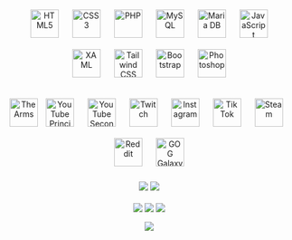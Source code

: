 <div align="center" width="33%">
    <div align="center">  
        <a href="https://en.wikipedia.org/wiki/HTML5" target="_blank"><img style="margin: 10px" src="https://profilinator.rishav.dev/skills-assets/html5-original-wordmark.svg" alt="HTML5" height="50" title="HTML5" /></a>
        <a href="https://www.w3schools.com/css/" target="_blank"><img style="margin: 10px" src="https://profilinator.rishav.dev/skills-assets/css3-original-wordmark.svg" alt="CSS3" height="50" title="CSS3" /></a>
        <a href="https://www.php.net/" target="_blank"><img style="margin: 10px" src="https://profilinator.rishav.dev/skills-assets/php-original.svg" alt="PHP" height="50" title="PHP" /></a>
        <a href="https://www.mysql.com/" target="_blank"><img style="margin: 10px" src="https://profilinator.rishav.dev/skills-assets/mysql-original-wordmark.svg" alt="MySQL" height="50" title="MySQL" /></a>
        <a href="https://mariadb.org/" target="_blank"><img style="margin: 10px" src="https://profilinator.rishav.dev/skills-assets/mariadb.png" alt="Maria DB" height="50" title="Maria DB" /></a>
        <a href="https://www.javascript.com/" target="_blank"><img style="margin: 10px" src="https://profilinator.rishav.dev/skills-assets/javascript-original.svg" alt="JavaScript" height="50" title="JavaScript" /></a>
        <a href="https://docs.microsoft.com/en-us/dotnet/desktop/wpf/xaml/" target="_blank"><img style="margin: 10px" src="https://profilinator.rishav.dev/skills-assets/xaml.png" alt="XAML" height="50" title="XAML" /></a>
        <a href="https://www.tailwindcss.com/" target="_blank"><img style="margin: 10px" src="https://profilinator.rishav.dev/skills-assets/tailwindcss.svg" alt="Tailwind CSS" height="50" title="Tailwind CSS" /></a>
        <a href="https://getbootstrap.com/docs/3.4/javascript/" target="_blank"><img style="margin: 10px" src="https://profilinator.rishav.dev/skills-assets/bootstrap-plain.svg" alt="Bootstrap" height="50" title="Bootstrap" /></a>
        <a href="https://www.adobe.com/in/products/photoshop.html" target="_blank"><img style="margin: 10px" src="https://upload.wikimedia.org/wikipedia/commons/a/af/Adobe_Photoshop_CC_icon.svg" alt="Photoshop" height="50" title="Photoshop" /></a>
    </div>
</div>

<br>

<div align="center" width="33%">
    <div align="center">  
        <a href="https://www.thearms.fr" target="_blank"><img src="https://www.thearms.fr/container/images/logo_arms.jpg" alt="The Arms" height="50" title="thearms.fr"></a>
        <a href="https://www.youtube.com/channel/UCbVbjaeMvzbEyJAHjr9SaXg" target="_blank"><img style="margin: 10px" src="https://img.icons8.com/?size=256&id=19318&format=png" alt="YouTube Principal" height="50" title="YouTube Principal" /></a>
        <a href="https://www.youtube.com/channel/UCDpdtQ9erzenYU7igBmJ4BQ" target="_blank"><img style="margin: 10px" src="https://img.icons8.com/?size=256&id=19318&format=png" alt="YouTube Secondaire" height="50" title="YouTube Secondaire" /></a>
        <a href="https://www.twitch.tv/The_Arms" target="_blank"><img style="margin: 10px" src="https://img.icons8.com/?size=256&id=7qFfaszJSlTs&format=png" alt="Twitch" height="50" title="Twitch" /></a>
        <a href="https://www.instagram.com/Arms_Offi/" target="_blank"><img style="margin: 10px" src="https://img.icons8.com/?size=256&id=32323&format=png" alt="Instagram" height="50" title="Instagram" /></a>
        <a href="https://www.tiktok.com/@the_arms" target="_blank"><img style="margin: 10px" src="https://img.icons8.com/?size=256&id=118640&format=png" alt="Tik Tok" height="50" title="Tik Tok" /></a>
        <a href="https://steamcommunity.com/id/TheArms/" target="_blank"><img style="margin: 10px" src="https://img.icons8.com/?size=256&id=62yTna5C9Gw6&format=png" alt="Steam" height="50" title="Steam" /></a>
        <a href="https://www.reddit.com/user/armsbg/?rdt=59594" target="_blank"><img style="margin: 10px" src="https://img.icons8.com/?size=256&id=5RTQxy0E0NUY&format=png" alt="Reddit" height="50" title="Reddit" /></a>
        <a href="https://www.gog.com/u/The_Arms" target="_blank"><img style="margin: 10px" src="https://img.icons8.com/?size=256&id=BCQohzdxiaSL&format=png" alt="GOG Galaxy" height="50" title="GOG Galaxy" /></a>
    </div>
</div>

<br>

<div align="center">
    <img src="https://github-readme-stats.vercel.app/api?username=ArmsYT&show_icons=true&count_private=true&hide_border=true"/>
    <img src="https://github-readme-stats.vercel.app/api/top-langs/?username=ArmsYT&hide_border=true&layout=compact"/>
</div>

<br>

<div align="center">
  <img src="https://komarev.com/ghpvc/?username=ArmsYT&&style=flat-square" align="center" />
    <a href="https://paypal.me/armsonyt" target="_blank" style="display: inline-block;">
        <img src="https://img.shields.io/badge/Donate-PayPal-blue.svg?style=flat-square&logo=paypal" align="center"/>
    </a>
    <a href="https://www.buymeacoffee.com/ArmsYT" target="_blank" style="display: inline-block;">
        <img src="https://img.shields.io/badge/Donate-Buy%20Me%20A%20Coffee-orange.svg?style=flat-square&logo=buymeacoffee" align="center"/>
    </a>
</div>

<br>

<div align="center">
    <img src="https://spotify-github-profile.vercel.app/api/view?uid=36x9ujfy569vc9tqqpaeu67qo&cover_image=true&theme=novatorem&show_offline=false&background_color=121212&interchange=true" />
</div>

